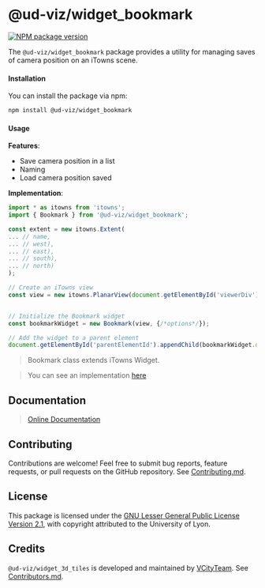 # @ud-viz/widget_bookmark

[![NPM package version](https://badgen.net/npm/v/@ud-viz/widget_bookmark)](https://npmjs.com/package/@ud-viz/widget_bookmark)


The `@ud-viz/widget_bookmark` package provides a utility for managing saves of camera position on an iTowns scene.

#### Installation

You can install the package via npm:

```bash
npm install @ud-viz/widget_bookmark
```

#### Usage

**Features**:

- Save camera position in a list
- Naming 
- Load camera position saved

**Implementation**:

```javascript
import * as itowns from 'itowns';
import { Bookmark } from '@ud-viz/widget_bookmark';

const extent = new itowns.Extent(
... // name,
... // west),
... // east),
... // south),
... // north)
);

// Create an iTowns view
const view = new itowns.PlanarView(document.getElementById('viewerDiv'), extent);


// Initialize the Bookmark widget
const bookmarkWidget = new Bookmark(view, {/*options*/});

// Add the widget to a parent element
document.getElementById('parentElementId').appendChild(bookmarkWidget.domElement);
```
> Bookmark class extends iTowns Widget.

> You can see an implementation [here](https://github.com/VCityTeam/UD-Viz/blob/master/examples/widget_bookmark.html)

## Documentation

> [Online Documentation](https://vcityteam.github.io/UD-Viz/html/widget_3d_tiles/)

## Contributing

Contributions are welcome! Feel free to submit bug reports, feature requests, or pull requests on the GitHub repository. See [Contributing.md](https://github.com/VCityTeam/UD-Viz/blob/master/docs/static/Contributing.md).

## License

This package is licensed under the [GNU Lesser General Public License Version 2.1](https://github.com/VCityTeam/UD-Viz/blob/master/LICENSE.md), with copyright attributed to the University of Lyon.

## Credits

`@ud-viz/widget_3d_tiles` is developed and maintained by [VCityTeam](https://github.com/VCityTeam). See [Contributors.md](https://github.com/VCityTeam/UD-Viz/blob/master/docs/static/Contributors.md).